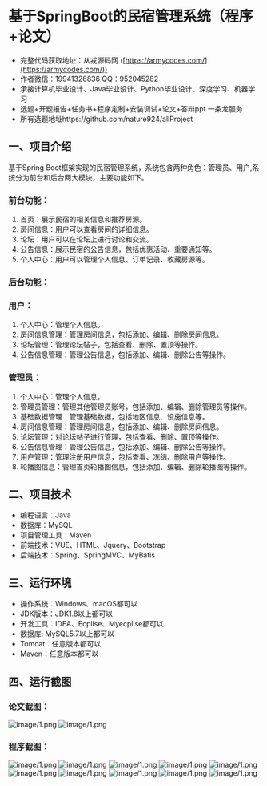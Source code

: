 基于SpringBoot的民宿管理系统（程序+论文）
=
- 完整代码获取地址：从戎源码网 ([https://armycodes.com/](https://armycodes.com/))
- 作者微信：19941326836  QQ：952045282 
- 承接计算机毕业设计、Java毕业设计、Python毕业设计、深度学习、机器学习
- 选题+开题报告+任务书+程序定制+安装调试+论文+答辩ppt 一条龙服务
- 所有选题地址https://github.com/nature924/allProject

一、项目介绍
---
基于Spring Boot框架实现的民宿管理系统，系统包含两种角色：管理员、用户,系统分为前台和后台两大模块，主要功能如下。
### 前台功能：

1. 首页：展示民宿的相关信息和推荐房源。
2. 房间信息：用户可以查看房间的详细信息。
3. 论坛：用户可以在论坛上进行讨论和交流。
4. 公告信息：展示民宿的公告信息，包括优惠活动、重要通知等。
5. 个人中心：用户可以管理个人信息、订单记录、收藏房源等。

### 后台功能：

### 用户：

1. 个人中心：管理个人信息。
2. 房间信息管理：管理房间信息，包括添加、编辑、删除房间信息。
3. 论坛管理：管理论坛帖子，包括查看、删除、置顶等操作。
4. 公告信息管理：管理公告信息，包括添加、编辑、删除公告等操作。

### 管理员：

1. 个人中心：管理个人信息。
2. 管理员管理：管理其他管理员账号，包括添加、编辑、删除管理员等操作。
3. 基础数据管理：管理基础数据，包括地区信息、设施信息等。
4. 房间信息管理：管理房间信息，包括添加、编辑、删除房间信息。
5. 论坛管理：对论坛帖子进行管理，包括查看、删除、置顶等操作。
6. 公告信息管理：管理公告信息，包括添加、编辑、删除公告等操作。
7. 用户管理：管理注册用户信息，包括查看、冻结、删除用户等操作。
8. 轮播图信息：管理首页轮播图信息，包括添加、编辑、删除轮播图等操作。




二、项目技术
---
- 编程语言：Java
- 数据库：MySQL
- 项目管理工具：Maven
- 前端技术：VUE、HTML、Jquery、Bootstrap
- 后端技术：Spring、SpringMVC、MyBatis

三、运行环境
---
- 操作系统：Windows、macOS都可以
- JDK版本：JDK1.8以上都可以
- 开发工具：IDEA、Ecplise、Myecplise都可以
- 数据库: MySQL5.7以上都可以
- Tomcat：任意版本都可以
- Maven：任意版本都可以

四、运行截图
---
### 论文截图：
![image/1.png](limage/1.png)
![image/1.png](limage/2.png)

### 程序截图：
![image/1.png](image/1.png)
![image/1.png](image/2.png)
![image/1.png](image/3.png)
![image/1.png](image/4.png)
![image/1.png](image/5.png)
![image/1.png](image/6.png)
![image/1.png](image/7.png)
![image/1.png](image/8.png)
![image/1.png](image/9.png)
![image/1.png](image/10.png)

